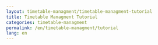 ```yaml
---
layout: timetable-managment/timetable-managment-tutorial
title: Timetable Managment Tutorial
categories: timetable-managment
permalink: /en/timetable-managment/tutorial
lang: en
---
```

